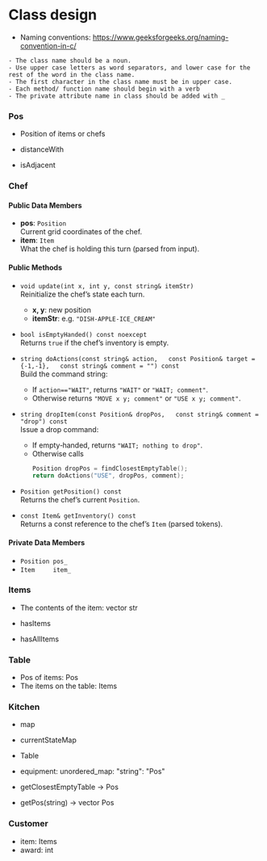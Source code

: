 # Class design

- Naming conventions: https://www.geeksforgeeks.org/naming-convention-in-c/
```
- The class name should be a noun.
- Use upper case letters as word separators, and lower case for the rest of the word in the class name.
- The first character in the class name must be in upper case.
- Each method/ function name should begin with a verb
- The private attribute name in class should be added with _
```
### Pos
- Position of items or chefs

- distanceWith
- isAdjacent
### Chef

#### Public Data Members
- **pos**: `Position`  
  Current grid coordinates of the chef.
- **item**: `Item`  
  What the chef is holding this turn (parsed from input).

#### Public Methods
- `void update(int x, int y, const string& itemStr)`  
  Reinitialize the chef’s state each turn.  
  - **x, y**: new position  
  - **itemStr**: e.g. `"DISH-APPLE-ICE_CREAM"`

- `bool isEmptyHanded() const noexcept`  
  Returns `true` if the chef’s inventory is empty.

- `string doActions(const string& action,  
                    const Position& target = {-1,-1},  
                    const string& comment = "") const`  
  Build the command string:  
  - If `action=="WAIT"`, returns `"WAIT"` or `"WAIT; comment"`.  
  - Otherwise returns `"MOVE x y; comment"` or `"USE x y; comment"`.

- `string dropItem(const Position& dropPos,  
                  const string& comment = "drop") const`  
  Issue a drop command:  
  - If empty‑handed, returns `"WAIT; nothing to drop"`.  
  - Otherwise calls  
    ```cpp
    Position dropPos = findClosestEmptyTable(); 
    return doActions("USE", dropPos, comment);
    ```

- `Position getPosition() const`  
  Returns the chef’s current `Position`.

- `const Item& getInventory() const`  
  Returns a const reference to the chef’s `Item` (parsed tokens).

#### Private Data Members
- `Position pos_`  
- `Item     item_`


### Items
- The contents of the item: vector str

- hasItems
- hasAllItems

### Table 
- Pos of items: Pos
- The items on the table: Items


### Kitchen
- map
- currentStateMap
- Table
- equipment: unordered_map: "string": "Pos"

- getClosestEmptyTable -> Pos
- getPos(string) -> vector Pos
### Customer
- item: Items
- award: int


